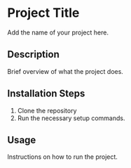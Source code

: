 # Project Title
Add the name of your project here.
## Description
Brief overview of what the project does. 
## Installation Steps
1. Clone the repository
2. Run the necessary setup commands.
## Usage
Instructions on how to run the project.
